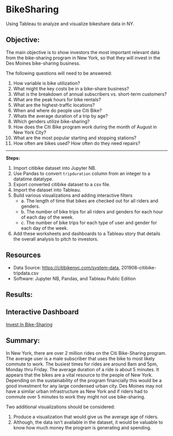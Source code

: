 # BikeSharing
Using Tableau to analyze and visualize bikeshare data in NY. 

## Objective:
The main objective is to show investors the most important relevant data from the bike-sharing program in New York, so that they will invest in the Des Moines bike-sharing business.

The following questions will need to be answered:
1. How variable is bike utilization? 
2. What might the key costs be in a bike-share business?
3. What is the breakdown of annual subscribers vs. short-term customers?
4. What are the peak hours for bike rentals? 
5. What are the highest-traffic locations? 
6. When and where do people use Citi Bike?
7. Whats the average duration of a trip by age?
8. Which genders utilize bike-sharing?
9. How does the Citi Bike program work during the month of August in New York City?
10. What are the most popular starting and stopping stations?
11. How often are bikes used? How often do they need repairs?


<hr>


**Steps:** 
1. Import citibike dataset into Jupyter NB. 
2. Use Pandas to convert `tripduration` column from an integer to a datatime datatype.
3. Export converted citibike dataset to a csv file. 
4. Import the dataset into Tableau.
5. Build various visualizations and adding interactive filters
    - a. The length of time that bikes are checked out for all riders and genders.
    - b. The number of bike trips for all riders and genders for each hour of each day of the week.
    - c. The number of bike trips for each type of user and gender for each day of the week.
6. Add these worksheets and dashboards to a Tableau story that details the overall analysis to pitch to investors.


## Resources
- Data Source: https://citibikenyc.com/system-data, 201908-citibike-tripdata.csv
- Software: Jupyter NB, Pandas, and Tableau Public Edition

## Results:

## Interactive Dashboard
<a href="https://public.tableau.com/app/profile/christy.street/viz/CStreet_RideSharing/NewYorkStory?publish=yes">Invest In Bike-Sharing</a>

## Summary: 

In New York, there are over 2 million rides on the Citi Bike-Sharing program. The average user is a male subscriber that uses the bike to most likely commute to work. The busiest times for rides are around 8am and 5pm, Monday thru Friday. The average duration of a ride is about 5 minutes. It appears that the bikes are a vital resource to the people of New York. Depending on the sustainability of the program financially this would be a good investment for any large condensed urban city. Des Moines may not have a similar urban infrastructure as New York and if riders had to commute over 5 minutes to work they might not use bike-sharing.

Two additional visualizations should be considered:
1. Produce a visualization that would give us the average age of riders. 
2. Although, the data isn't available in the dataset, it would be valuable to know how much money the program is generating and spending. 

